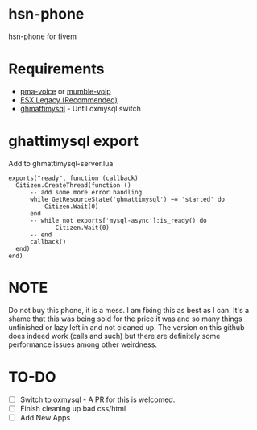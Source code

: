# hsn-phone
hsn-phone for fivem

# Requirements
* [pma-voice](https://github.com/AvarianKnight/pma-voice) or [mumble-voip](https://github.com/FrazzIe/mumble-voip-fivem)
* [ESX Legacy (Recommended)](https://github.com/overextended/es_extended/releases/tag/Legacy)
* [ghmattimysql](https://github.com/GHMatti/ghmattimysql) - Until oxmysql switch

# ghattimysql export
Add to ghmattimysql-server.lua
```
exports("ready", function (callback)
  Citizen.CreateThread(function ()
      -- add some more error handling
      while GetResourceState('ghmattimysql') ~= 'started' do
          Citizen.Wait(0)
      end
      -- while not exports['mysql-async']:is_ready() do
      --     Citizen.Wait(0)
      -- end
      callback()
  end)
end)
```
# NOTE
Do not buy this phone, it is a mess. I am fixing this as best as I can. It's a shame that this was being sold for the price it was and so many things unfinished or lazy left in and not cleaned up. The version on this github does indeed work (calls and such) but there are definitely some performance issues among other weirdness.

# TO-DO
- [ ] Switch to [oxmysql](https://github.com/overextended/oxmysql) - A PR for this is welcomed.
- [ ] Finish cleaning up bad css/html
- [ ] Add New Apps
